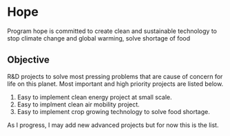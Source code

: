 # Hope
Program hope is committed to create clean and sustainable technology to stop climate change and global warming, solve shortage of food

## Objective
R&D projects to solve most pressing problems that are cause of concern for life on this planet. Most important and high priority projects are listed below.
1. Easy to implement clean energy project at small scale.
2. Easy to implment clean air mobility project.
3. Easy to implement crop growing technology to solve food shortage.
  
As I progress, I may add new advanced projects but for now this is the list.
